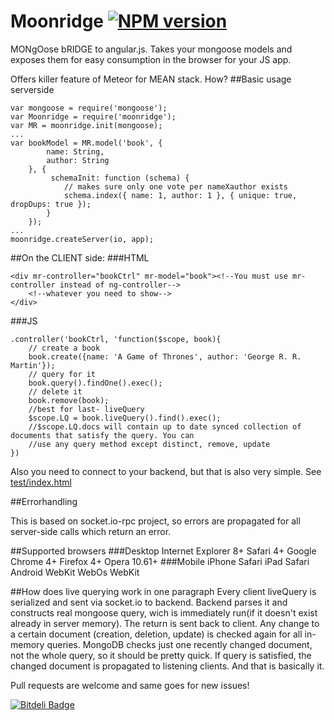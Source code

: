 Moonridge   [![NPM version](https://badge.fury.io/js/moonridge.png)](http://badge.fury.io/js/moonridge)
=========

MONgOose bRIDGE to angular.js. Takes your mongoose models and exposes them for easy consumption in the browser for your JS app.

Offers killer feature of Meteor for MEAN stack. How?
##Basic usage serverside

    var mongoose = require('mongoose');
    var Moonridge = require('moonridge');
    var MR = moonridge.init(mongoose);
    ...
    var bookModel = MR.model('book', {
            name: String,
            author: String
        }, {
             schemaInit: function (schema) {
                // makes sure only one vote per nameXauthor exists
                schema.index({ name: 1, author: 1 }, { unique: true, dropDups: true });
            }
        });
    ...
    moonridge.createServer(io, app);

##On the CLIENT side:
###HTML

    <div mr-controller="bookCtrl" mr-model="book"><!--You must use mr-controller instead of ng-controller-->
        <!--whatever you need to show-->
    </div>

###JS

    .controller('bookCtrl, 'function($scope, book){
        // create a book
        book.create({name: 'A Game of Thrones', author: 'George R. R. Martin'});
        // query for it
        book.query().findOne().exec();
        // delete it
        book.remove(book);
        //best for last- liveQuery
        $scope.LQ = book.liveQuery().find().exec();
        //$scope.LQ.docs will contain up to date synced collection of documents that satisfy the query. You can
        //use any query method except distinct, remove, update
    })
    
Also you need to connect to your backend, but that is also very simple. See [test/index.html](https://github.com/capaj/Moonridge/blob/master/test/index.html)

##Errorhandling

This is based on socket.io-rpc project, so errors are propagated for all server-side calls which return an error.

##Supported browsers
###Desktop
    Internet Explorer 8+
    Safari 4+
    Google Chrome 4+
    Firefox 4+
    Opera 10.61+
###Mobile
    iPhone Safari
    iPad Safari
    Android WebKit
    WebOs WebKit
    
##How does live querying work in one paragraph
Every client liveQuery is serialized and sent via socket.io to backend. Backend parses it and constructs real mongoose query, wich is immediately run(if it doesn't exist already in server memory). The return is sent back to client. Any change to a certain document (creation, deletion, update) is checked again for all in-memory queries. MongoDB checks just one recently changed document, not the whole query, so it should be pretty quick. If query is satisfied, the changed document is propagated to listening clients. And that is basically it.

Pull requests are welcome and same goes for new issues!

[![Bitdeli Badge](https://d2weczhvl823v0.cloudfront.net/capaj/moonridge/trend.png)](https://bitdeli.com/free "Bitdeli Badge")

